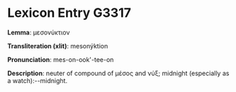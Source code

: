 # Lexicon Entry G3317

**Lemma**: μεσονύκτιον

**Transliteration (xlit)**: mesonýktion

**Pronunciation**: mes-on-ook'-tee-on

**Description**:
neuter of compound of μέσος and νύξ; midnight (especially as a watch):--midnight.
